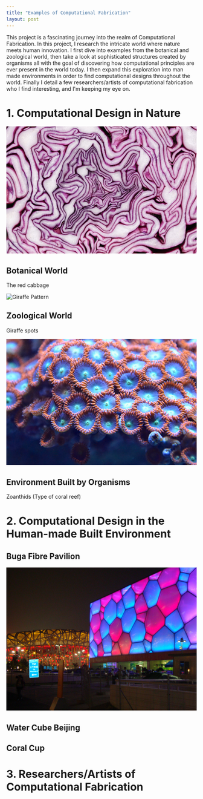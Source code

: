 ```yaml
---
title: "Examples of Computational Fabrication"
layout: post
---
```

This project is a fascinating journey into the realm of Computational Fabrication. In this project, I research the intricate world where nature meets human innovation. I first dive into examples from the botanical and zoological world, then take a look at sophisticated structures created by organisms all with the goal of discovering how computational principles are ever present in the world today. I then expand this exploration into man made environments in order to find computational designs throughout the world. Finally I detail a few researchers/artists of computational fabrication who I find interesting, and I'm keeping my eye on.

# 1. Computational Design in Nature

![Red Cabbage Pattern](../assets/cabbage-pattern.jpg)
## Botanical World
The red cabbage

![Giraffe Pattern](../assets/giraffe-pattern.jpg)
## Zoological World
Giraffe spots

![Zoanthid Pattern](../assets/zoanthid-pattern.jpg)
## Environment Built by Organisms
Zoanthids (Type of coral reef)

# 2. Computational Design in the Human-made Built Environment

## Buga Fibre Pavilion

![Water Cube, Beijing](../assets/water-cube.jpg)
## Water Cube Beijing

## Coral Cup

# 3. Researchers/Artists of Computational Fabrication
